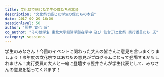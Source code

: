 ```yaml
---
title: 文化祭で感じた学生の僕たちの本音
description: "文化祭で感じた学生の僕たちの本音"
date: 2017-09-29 16:30
sessionlevel: 50
author: "照井 寛也 氏"
co_author: "その他学生 東北大学経済学部在学中 及び 仙台IT文化祭 実行委員たち 氏"
category: sessions
---
```

学生のみなさん！今回のイベントに関わった大人の皆さんに意見を言いまくりましょう！来年度の文化祭ではあなたの意見がプログラムになって登場するかもしれません！実行委員の大人と一緒に登壇する照井さんが学生代表として、みなさんの意見を拾ってくれます！
